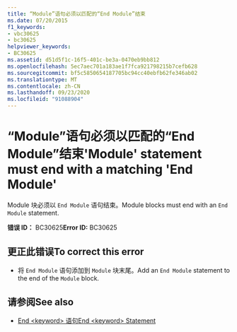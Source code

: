 ```yaml
---
title: “Module”语句必须以匹配的“End Module”结束
ms.date: 07/20/2015
f1_keywords:
- vbc30625
- bc30625
helpviewer_keywords:
- BC30625
ms.assetid: d51d5f1c-16f5-401c-be3a-0470eb9bb812
ms.openlocfilehash: 5ec7aec701a183ae1f7fca921798215b7cefb628
ms.sourcegitcommit: bf5c5850654187705bc94cc40ebfb62fe346ab02
ms.translationtype: MT
ms.contentlocale: zh-CN
ms.lasthandoff: 09/23/2020
ms.locfileid: "91088904"
---
```

# <a name="module-statement-must-end-with-a-matching-end-module"></a><span data-ttu-id="549ea-102">“Module”语句必须以匹配的“End Module”结束</span><span class="sxs-lookup"><span data-stu-id="549ea-102">'Module' statement must end with a matching 'End Module'</span></span>

<span data-ttu-id="549ea-103">Module 块必须以 `End Module` 语句结束。</span><span class="sxs-lookup"><span data-stu-id="549ea-103">Module blocks must end with an `End Module` statement.</span></span>  
  
 <span data-ttu-id="549ea-104">**错误 ID：** BC30625</span><span class="sxs-lookup"><span data-stu-id="549ea-104">**Error ID:** BC30625</span></span>  
  
## <a name="to-correct-this-error"></a><span data-ttu-id="549ea-105">更正此错误</span><span class="sxs-lookup"><span data-stu-id="549ea-105">To correct this error</span></span>  
  
- <span data-ttu-id="549ea-106">将 `End Module` 语句添加到 `Module` 块末尾。</span><span class="sxs-lookup"><span data-stu-id="549ea-106">Add an `End Module` statement to the end of the `Module` block.</span></span>  
  
## <a name="see-also"></a><span data-ttu-id="549ea-107">请参阅</span><span class="sxs-lookup"><span data-stu-id="549ea-107">See also</span></span>

- [<span data-ttu-id="549ea-108">End \<keyword> 语句</span><span class="sxs-lookup"><span data-stu-id="549ea-108">End \<keyword> Statement</span></span>](../language-reference/statements/end-keyword-statement.md)
